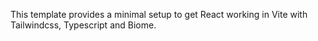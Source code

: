 This template provides a minimal setup to get React working in Vite with Tailwindcss, Typescript and Biome.